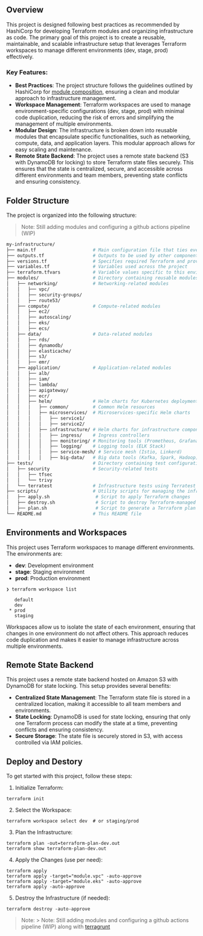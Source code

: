 ## Overview

This project is designed following best practices as recommended by HashiCorp for developing Terraform modules and organizing infrastructure as code. The primary goal of this project is to create a reusable, maintainable, and scalable infrastructure setup that leverages Terraform workspaces to manage different environments (dev, stage, prod) effectively.

### Key Features:
- **Best Practices**: The project structure follows the guidelines outlined by HashiCorp for [module composition](https://developer.hashicorp.com/terraform/language/modules/develop/composition), ensuring a clean and modular approach to infrastructure management.
- **Workspace Management**: Terraform workspaces are used to manage environment-specific configurations (dev, stage, prod) with minimal code duplication, reducing the risk of errors and simplifying the management of multiple environments.
- **Modular Design**: The infrastructure is broken down into reusable modules that encapsulate specific functionalities, such as networking, compute, data, and application layers. This modular approach allows for easy scaling and maintenance.
- **Remote State Backend**: The project uses a remote state backend (S3 with DynamoDB for locking) to store Terraform state files securely. This ensures that the state is centralized, secure, and accessible across different environments and team members, preventing state conflicts and ensuring consistency.

## Folder Structure

The project is organized into the following structure:
> Note: Still adding modules and configuring a github actions pipeline (WIP)

```sh
my-infrastructure/
├── main.tf                     # Main configuration file that ties everything together
├── outputs.tf                  # Outputs to be used by other components or displayed after apply
├── versions.tf                 # Specifies required Terraform and provider versions
├── variables.tf                # Variables used across the project
├── terraform.tfvars            # Variable values specific to this environment
├── modules/                    # Directory containing reusable modules
│   ├── networking/             # Networking-related modules
│   │   ├── vpc/
│   │   ├── security-groups/
│   │   ├── route53/
│   ├── compute/                # Compute-related modules
│   │   ├── ec2/
│   │   ├── autoscaling/
│   │   ├── eks/
│   │   ├── ecs/
│   ├── data/                   # Data-related modules
│   │   ├── rds/
│   │   ├── dynamodb/
│   │   ├── elasticache/
│   │   ├── s3/
│   │   ├── emr/
│   ├── application/            # Application-related modules
│   │   ├── alb/
│   │   ├── iam/
│   │   ├── lambda/
│   │   ├── apigateway/
│   │   ├── ecr/
│   │   ├── helm/               # Helm charts for Kubernetes deployments
│   │   │   ├── common/         # Common Helm resources
│   │   │   ├── microservices/  # Microservices-specific Helm charts
│   │   │   │   ├── service1/
│   │   │   │   ├── service2/
│   │   │   ├── infrastructure/ # Helm charts for infrastructure components
│   │   │   │   ├── ingress/    # Ingress controllers
│   │   │   │   ├── monitoring/ # Monitoring tools (Prometheus, Grafana)
│   │   │   │   ├── logging/    # Logging tools (ELK Stack)
│   │   │   │   ├── service-mesh/ # Service mesh (Istio, Linkerd)
│   │   │   │   ├── big-data/   # Big data tools (Kafka, Spark, Hadoop)
├── tests/                      # Directory containing test configurations
│   ├── security                # Security-related tests
│   │   ├── tfsec
│   │   └── trivy
│   └── terratest               # Infrastructure tests using Terratest
├── scripts/                    # Utility scripts for managing the infrastructure
│	├── apply.sh                 # Script to apply Terraform changes
│   ├── destroy.sh               # Script to destroy Terraform-managed resources
│   ├── plan.sh                  # Script to generate a Terraform plan
└── README.md                   # This README file
```

## Environments and Workspaces

This project uses Terraform workspaces to manage different environments. The environments are:

-	**dev**: Development environment
-	**stage**: Staging environment
-	**prod**: Production environment

  
```hcl
❯ terraform workspace list

   default
   dev
 * prod
   staging
```

Workspaces allow us to isolate the state of each environment, ensuring that changes in one environment do not affect others. This approach reduces code duplication and makes it easier to manage infrastructure across multiple environments.

## Remote State Backend

This project uses a remote state backend hosted on Amazon S3 with DynamoDB for state locking. This setup provides several benefits:

- **Centralized State Management**: The Terraform state file is stored in a centralized location, making it accessible to all team members and environments.
- **State Locking**: DynamoDB is used for state locking, ensuring that only one Terraform process can modify the state at a time, preventing conflicts and ensuring consistency.
- **Secure Storage**: The state file is securely stored in S3, with access controlled via IAM policies.

## Deploy and Destory

To get started with this project, follow these steps:

1.	Initialize Terraform:
   
```hcl
terraform init
```

2. Select the Workspace:
  
```hcl
terraform workspace select dev  # or staging/prod
```

3. Plan the Infrastructure:
  
```hcl
terraform plan -out=terraform-plan-dev.out
terraform show terraform-plan-dev.out
```

 4.	Apply the Changes (use per need):
   
```hcl
terraform apply
terraform apply -target="module.vpc" -auto-approve
terraform apply -target="module.eks" -auto-approve
terraform apply -auto-approve
```

5. Destroy the Infrastructure (if needed):
  
```hcl
terraform destroy -auto-approve
```

> Note: > Note: Still adding modules and configuring a github actions pipeline (WIP) along with [terragrunt](https://terragrunt.gruntwork.io/)